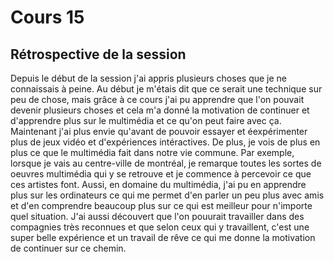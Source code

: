 # Cours 15
## Rétrospective de la session



Depuis le début de la session j'ai appris plusieurs choses que je ne connaissais à peine. Au début je m'étais dit que ce serait une technique sur peu de chose, mais grâce à ce cours j'ai pu apprendre que l'on pouvait devenir plusieurs choses et cela m'a donné la motivation de continuer et d'apprendre plus sur le multimédia et ce qu'on peut faire avec ça. Maintenant j'ai plus envie qu'avant de pouvoir essayer et éexpérimenter plus de jeux vidéo et d'expériences intéractives. De plus, je vois de plus en plus ce que le multimédia fait dans notre vie commune. Par exemple, lorsque je vais au centre-ville de montréal, je remarque toutes les sortes de oeuvres multimédia qui y se retrouve et je commence à percevoir ce que ces artistes font. Aussi, en domaine du multimédia, j'ai pu en apprendre plus sur les ordinateurs ce qui me permet d'en parler un peu plus avec amis et d'en comprendre beaucoup plus sur ce qui est meilleur pour n'importe quel situation. J'ai aussi découvert que l'on pouurait travailler dans des compagnies très reconnues et que selon ceux qui y travaillent, c'est une super belle expérience et un travail de rêve ce qui me donne la motivation de continuer sur ce chemin.

